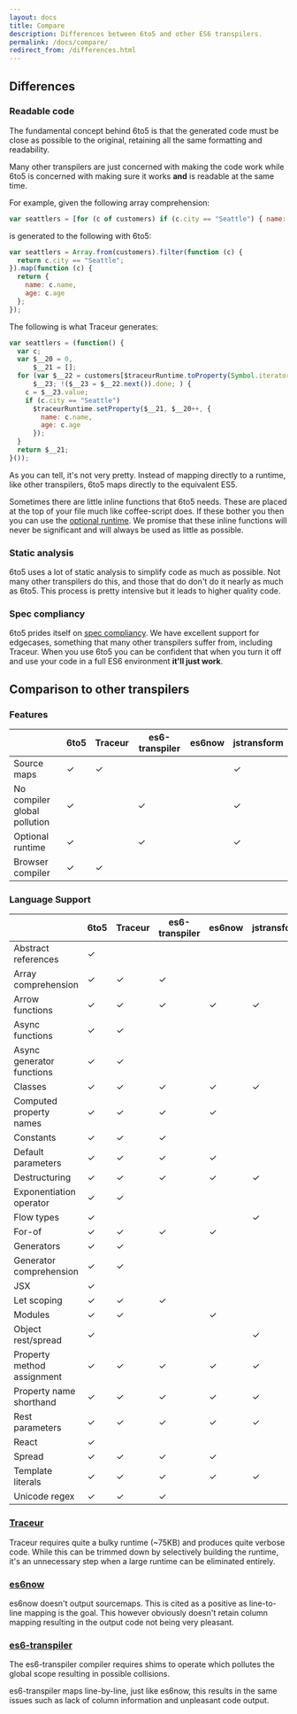 ```yaml
---
layout: docs
title: Compare
description: Differences between 6to5 and other ES6 transpilers.
permalink: /docs/compare/
redirect_from: /differences.html
---
```


## Differences

### Readable code

The fundamental concept behind 6to5 is that the generated code must be close as
possible to the original, retaining all the same formatting and readability.

Many other transpilers are just concerned with making the code work while 6to5
is concerned with making sure it works **and** is readable at the same time.

For example, given the following array comprehension:

```js
var seattlers = [for (c of customers) if (c.city == "Seattle") { name: c.name, age: c.age }];
```

is generated to the following with 6to5:

```js
var seattlers = Array.from(customers).filter(function (c) {
  return c.city == "Seattle";
}).map(function (c) {
  return {
    name: c.name,
    age: c.age
  };
});
```

The following is what Traceur generates:

```js
var seattlers = (function() {
  var c;
  var $__20 = 0,
      $__21 = [];
  for (var $__22 = customers[$traceurRuntime.toProperty(Symbol.iterator)](),
      $__23; !($__23 = $__22.next()).done; ) {
    c = $__23.value;
    if (c.city == "Seattle")
      $traceurRuntime.setProperty($__21, $__20++, {
        name: c.name,
        age: c.age
      });
  }
  return $__21;
}());
```

As you can tell, it's not very pretty. Instead of mapping directly to a runtime,
like other transpilers, 6to5 maps directly to the equivalent ES5.

Sometimes there are little inline functions that 6to5 needs. These are
placed at the top of your file much like coffee-script does. If these
bother you then you can use the [optional runtime](optional-runtime.md).
We promise that these inline functions will never be significant and will
always be used as little as possible.

### Static analysis

6to5 uses a lot of static analysis to simplify code as much as possible.
Not many other transpilers do this, and those that do don't do it nearly
as much as 6to5. This process is pretty intensive but it leads to higher
quality code.

### Spec compliancy

6to5 prides itself on
[spec compliancy](https://kangax.github.io/compat-table/es6/). We have
excellent support for edgecases, something that many other transpilers
suffer from, including Traceur. When you use 6to5 you can be confident
that when you turn it off and use your code in a full ES6 environment
**it'll just work**.

## Comparison to other transpilers

### Features

|                              | 6to5 | Traceur | es6-transpiler | es6now | jstransform |
| ---------------------------- | ---- | ------- | -------------- | ------ | ----------- |
| Source maps                  | ✓    | ✓       |                |        | ✓           |
| No compiler global pollution | ✓    |         | ✓              |        | ✓           |
| Optional runtime             | ✓    |         | ✓              |        | ✓           |
| Browser compiler             | ✓    | ✓       |                |        |             |

### Language Support

|                              | 6to5 | Traceur | es6-transpiler | es6now | jstransform |
| ---------------------------- | ---- | ------- | -------------- | ------ | ----------- |
| Abstract references          | ✓    |         |                |        |             |
| Array comprehension          | ✓    | ✓       | ✓              |        |             |
| Arrow functions              | ✓    | ✓       | ✓              | ✓      | ✓           |
| Async functions              | ✓    | ✓       |                |        |             |
| Async generator functions    | ✓    | ✓       |                |        |             |
| Classes                      | ✓    | ✓       | ✓              | ✓      | ✓           |
| Computed property names      | ✓    | ✓       | ✓              | ✓      |             |
| Constants                    | ✓    | ✓       | ✓              |        |             |
| Default parameters           | ✓    | ✓       | ✓              | ✓      |             |
| Destructuring                | ✓    | ✓       | ✓              | ✓      | ✓           |
| Exponentiation operator      | ✓    | ✓       |                |        |             |
| Flow types                   | ✓    |         |                |        | ✓           |
| For-of                       | ✓    | ✓       | ✓              | ✓      |             |
| Generators                   | ✓    | ✓       |                |        |             |
| Generator comprehension      | ✓    | ✓       |                |        |             |
| JSX                          | ✓    |         |                |        |             |
| Let scoping                  | ✓    | ✓       | ✓              |        |             |
| Modules                      | ✓    | ✓       |                | ✓      |             |
| Object rest/spread           | ✓    |         |                |        | ✓           |
| Property method assignment   | ✓    | ✓       | ✓              | ✓      | ✓           |
| Property name shorthand      | ✓    | ✓       | ✓              | ✓      | ✓           |
| Rest parameters              | ✓    | ✓       | ✓              | ✓      | ✓           |
| React                        | ✓    |         |                |        |             |
| Spread                       | ✓    | ✓       | ✓              | ✓      |             |
| Template literals            | ✓    | ✓       | ✓              | ✓      | ✓           |
| Unicode regex                | ✓    | ✓       | ✓              |        |             |

### [Traceur](https://github.com/google/traceur-compiler)

Traceur requires quite a bulky runtime (~75KB) and produces quite verbose code.
While this can be trimmed down by selectively building the runtime, it's an
unnecessary step when a large runtime can be eliminated entirely.

### [es6now](https://github.com/zenparsing/es6now)

es6now doesn't output sourcemaps. This is cited as a positive as line-to-line
mapping is the goal. This however obviously doesn't retain column mapping
resulting in the output code not being very pleasant.

### [es6-transpiler](https://github.com/termi/es6-transpiler)

The es6-transpiler compiler requires shims to operate which pollutes the global
scope resulting in possible collisions.

es6-transpiler maps line-by-line, just like es6now, this results in the same
issues such as lack of column information and unpleasant code output.
